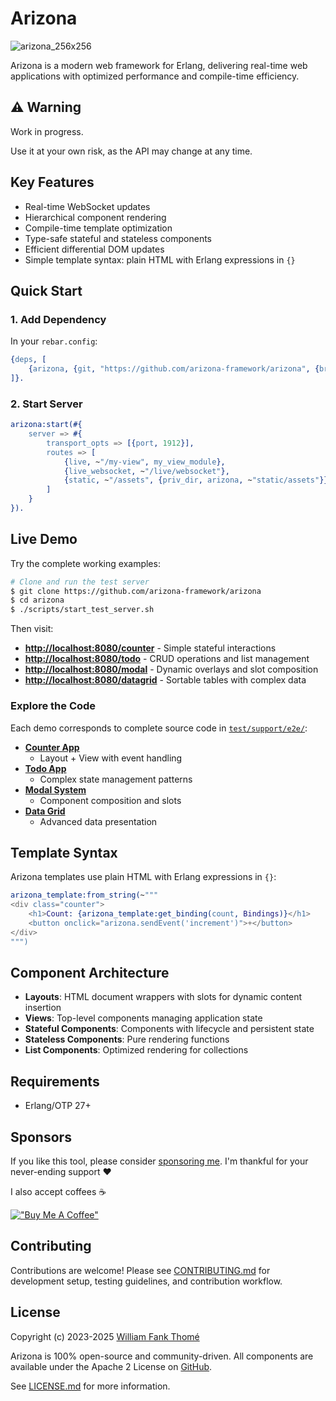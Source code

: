 # Arizona

![arizona_256x256](https://github.com/arizona-framework/arizona/assets/35941533/88b76a0c-0dfc-4f99-8608-b0ebd9c9fbd9)

Arizona is a modern web framework for Erlang, delivering real-time web applications with optimized
performance and compile-time efficiency.

## ⚠️ Warning

Work in progress.

Use it at your own risk, as the API may change at any time.

## Key Features

- Real-time WebSocket updates
- Hierarchical component rendering
- Compile-time template optimization
- Type-safe stateful and stateless components
- Efficient differential DOM updates
- Simple template syntax: plain HTML with Erlang expressions in `{}`

## Quick Start

### 1. Add Dependency

In your `rebar.config`:

```erlang
{deps, [
    {arizona, {git, "https://github.com/arizona-framework/arizona", {branch, "main"}}}
]}.
```

### 2. Start Server

```erlang
arizona:start(#{
    server => #{
        transport_opts => [{port, 1912}],
        routes => [
            {live, ~"/my-view", my_view_module},
            {live_websocket, ~"/live/websocket"},
            {static, ~"/assets", {priv_dir, arizona, ~"static/assets"}}
        ]
    }
}).
```

## Live Demo

Try the complete working examples:

```bash
# Clone and run the test server
$ git clone https://github.com/arizona-framework/arizona
$ cd arizona
$ ./scripts/start_test_server.sh
```

Then visit:

- **<http://localhost:8080/counter>** - Simple stateful interactions
- **<http://localhost:8080/todo>** - CRUD operations and list management
- **<http://localhost:8080/modal>** - Dynamic overlays and slot composition
- **<http://localhost:8080/datagrid>** - Sortable tables with complex data

### Explore the Code

Each demo corresponds to complete source code in [`test/support/e2e/`](https://github.com/arizona-framework/arizona/tree/main/test/support/e2e/):

- **[Counter App](https://github.com/arizona-framework/arizona/tree/main/test/support/e2e/counter/)**
  - Layout + View with event handling
- **[Todo App](https://github.com/arizona-framework/arizona/tree/main/test/support/e2e/todo/)**
  - Complex state management patterns
- **[Modal System](https://github.com/arizona-framework/arizona/tree/main/test/support/e2e/modal/)**
  - Component composition and slots
- **[Data Grid](https://github.com/arizona-framework/arizona/tree/main/test/support/e2e/datagrid/)**
  - Advanced data presentation

## Template Syntax

Arizona templates use plain HTML with Erlang expressions in `{}`:

```erlang
arizona_template:from_string(~"""
<div class="counter">
    <h1>Count: {arizona_template:get_binding(count, Bindings)}</h1>
    <button onclick="arizona.sendEvent('increment')">+</button>
</div>
""")
```

## Component Architecture

- **Layouts**: HTML document wrappers with slots for dynamic content insertion
- **Views**: Top-level components managing application state
- **Stateful Components**: Components with lifecycle and persistent state
- **Stateless Components**: Pure rendering functions
- **List Components**: Optimized rendering for collections

## Requirements

- Erlang/OTP 27+

## Sponsors

If you like this tool, please consider [sponsoring me](https://github.com/sponsors/williamthome).
I'm thankful for your never-ending support :heart:

I also accept coffees :coffee:

[!["Buy Me A Coffee"](https://www.buymeacoffee.com/assets/img/custom_images/orange_img.png)](https://www.buymeacoffee.com/williamthome)

## Contributing

Contributions are welcome! Please see [CONTRIBUTING.md](CONTRIBUTING.md) for development setup,
testing guidelines, and contribution workflow.

## License

Copyright (c) 2023-2025 [William Fank Thomé](https://github.com/williamthome)

Arizona is 100% open-source and community-driven. All components are
available under the Apache 2 License on [GitHub](https://github.com/williamthome/arizona).

See [LICENSE.md](LICENSE.md) for more information.
